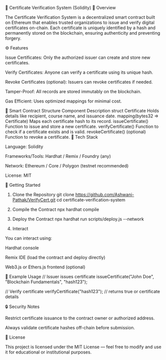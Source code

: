 🧾 Certificate Verification System (Solidity)
📌 Overview

The Certificate Verification System is a decentralized smart contract built on Ethereum that enables trusted organizations to issue and verify digital certificates on-chain. Each certificate is uniquely identified by a hash and permanently stored on the blockchain, ensuring authenticity and preventing forgery.

⚙️ Features

Issue Certificates: Only the authorized issuer can create and store new certificates.

Verify Certificates: Anyone can verify a certificate using its unique hash.

Revoke Certificates (optional): Issuers can revoke certificates if needed.

Tamper-Proof: All records are stored immutably on the blockchain.

Gas Efficient: Uses optimized mappings for minimal cost.

🧩 Smart Contract Structure
Component	Description
struct Certificate	Holds details like recipient, course name, and issuance date.
mapping(bytes32 => Certificate)	Maps each certificate hash to its record.
issueCertificate()	Function to issue and store a new certificate.
verifyCertificate()	Function to check if a certificate exists and is valid.
revokeCertificate() (optional)	Function to revoke a certificate.
🧠 Tech Stack

Language: Solidity

Frameworks/Tools: Hardhat / Remix / Foundry (any)

Network: Ethereum / Core / Polygon (testnet recommended)

License: MIT

🚀 Getting Started
1. Clone the Repository
git clone https://github.com/Ashwani-Pathak/VerifyCert.git
cd certificate-verification-system

2. Compile the Contract
npx hardhat compile

3. Deploy the Contract
npx hardhat run scripts/deploy.js --network <network-name>

4. Interact

You can interact using:

Hardhat console

Remix IDE (load the contract and deploy directly)

Web3.js or Ethers.js frontend (optional)

🧪 Example Usage
// Issuer issues certificate
issueCertificate("John Doe", "Blockchain Fundamentals", "hash123");

// Verify certificate
verifyCertificate("hash123"); // returns true or certificate details

🔒 Security Notes

Restrict certificate issuance to the contract owner or authorized address.

Always validate certificate hashes off-chain before submission.

📄 License

This project is licensed under the MIT License — feel free to modify and use it for educational or institutional purposes.